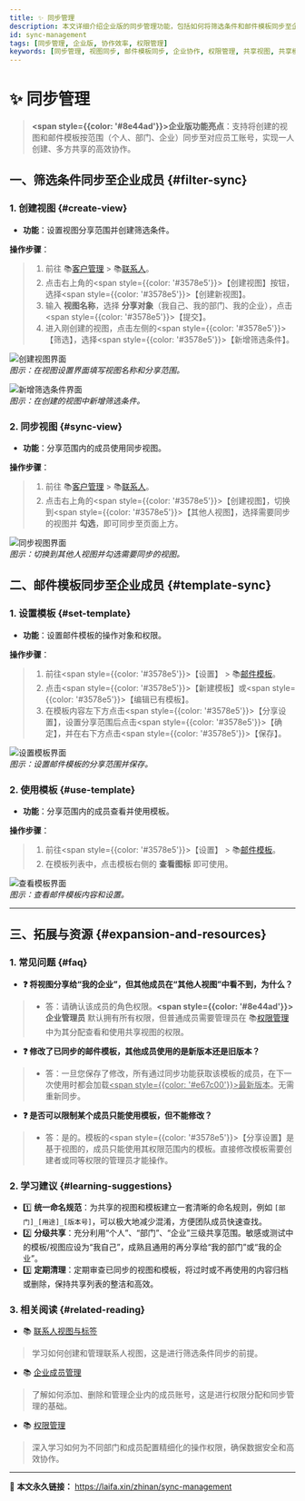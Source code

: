 ```yaml
---
title: ✨ 同步管理
description: 本文详细介绍企业版的同步管理功能，包括如何将筛选条件和邮件模板同步至企业成员，实现视图和模板的高效共享。通过清晰的操作步骤，帮助企业实现一人创建、多方共享，提升协作效率。
id: sync-management
tags: [同步管理, 企业版, 协作效率, 权限管理]
keywords: [同步管理, 视图同步, 邮件模板同步, 企业协作, 权限管理, 共享视图, 共享模板]
---
```


# ✨ 同步管理

> **<span style={{color: '#8e44ad'}}>**企业版功能亮点**</span>**：支持将创建的视图和邮件模板按范围（个人、部门、企业）同步至对应员工账号，实现一人创建、多方共享的高效协作。

## 一、筛选条件同步至企业成员 {#filter-sync}

### 1. 创建视图 {#create-view}
- **功能**：设置视图分享范围并创建筛选条件。

**操作步骤**：
> 1. 前往 📚[客户管理](./customer-management) > 📚[联系人](./manage-contacts)。
> 2. 点击右上角的<span style={{color: '#3578e5'}}>【创建视图】</span>按钮，选择<span style={{color: '#3578e5'}}>【创建新视图】</span>。
> 3. 输入 **视图名称**，选择 **分享对象**（我自己、我的部门、我的企业），点击<span style={{color: '#3578e5'}}>【提交】</span>。
> 4. 进入刚创建的视图，点击左侧的<span style={{color: '#3578e5'}}>【筛选】</span>，选择<span style={{color: '#3578e5'}}>【新增筛选条件】</span>。

![创建视图界面](https://cos.files.maozhishi.com/data/web/web-files/img/1733399015507.png)  
_图示：在视图设置界面填写视图名称和分享范围。_

![新增筛选条件界面](https://cos.files.maozhishi.com/data/web/web-files/img/1733399015508.png)  
_图示：在创建的视图中新增筛选条件。_

### 2. 同步视图 {#sync-view}
- **功能**：分享范围内的成员使用同步视图。

**操作步骤**：
> 1. 前往 📚[客户管理](./customer-management) > 📚[联系人](./manage-contacts)。
> 2. 点击右上角的<span style={{color: '#3578e5'}}>【创建视图】</span>，切换到<span style={{color: '#3578e5'}}>【其他人视图】</span>，选择需要同步的视图并 **勾选**，即可同步至页面上方。

![同步视图界面](https://cos.files.maozhishi.com/data/web/web-files/img/1733399015516.png)  
_图示：切换到其他人视图并勾选需要同步的视图。_

## 二、邮件模板同步至企业成员 {#template-sync}

### 1. 设置模板 {#set-template}
- **功能**：设置邮件模板的操作对象和权限。

**操作步骤**：
> 1. 前往<span style={{color: '#3578e5'}}>【设置】</span> > 📚[邮件模板](./email-templates)。
> 2. 点击<span style={{color: '#3578e5'}}>【新建模板】</span>或<span style={{color: '#3578e5'}}>【编辑已有模板】</span>。
> 3. 在模板内容左下方点击<span style={{color: '#3578e5'}}>【分享设置】</span>，设置分享范围后点击<span style={{color: '#3578e5'}}>【确定】</span>，并在右下方点击<span style={{color: '#3578e5'}}>【保存】</span>。

![设置模板界面](https://cos.files.maozhishi.com/data/web/web-files/img/1733399015517.png)  
_图示：设置邮件模板的分享范围并保存。_

### 2. 使用模板 {#use-template}
- **功能**：分享范围内的成员查看并使用模板。

**操作步骤**：
> 1. 前往<span style={{color: '#3578e5'}}>【设置】</span> > 📚[邮件模板](./email-templates)。
> 2. 在模板列表中，点击模板右侧的 **查看图标** 即可使用。

![查看模板界面](https://cos.files.maozhishi.com/data/web/web-files/img/1733399015521.png)  
_图示：查看邮件模板内容和设置。_

---

## 三、拓展与资源 {#expansion-and-resources}

### 1. 常见问题 {#faq}

- **❓ 将视图分享给“我的企业”，但其他成员在“其他人视图”中看不到，为什么？**
> - 答：请确认该成员的角色权限。**<span style={{color: '#8e44ad'}}>**企业管理员**</span>** 默认拥有所有权限，但普通成员需要管理员在 📚[权限管理](./permissions-management) 中为其分配查看和使用共享视图的权限。

- **❓ 修改了已同步的邮件模板，其他成员使用的是新版本还是旧版本？**
> - 答：一旦您保存了修改，所有通过同步功能获取该模板的成员，在下一次使用时都会加载<u><span style={{color: '#e67c00'}}>最新版本</span></u>。无需重新同步。

- **❓ 是否可以限制某个成员只能使用模板，但不能修改？**
> - 答：是的。模板的<span style={{color: '#3578e5'}}>【分享设置】</span>是基于视图的，成员只能使用其权限范围内的模板。直接修改模板需要创建者或同等权限的管理员才能操作。

### 2. 学习建议 {#learning-suggestions}

- 1️⃣ **统一命名规范**：为共享的视图和模板建立一套清晰的命名规则，例如 `[部门]_[用途]_[版本号]`，可以极大地减少混淆，方便团队成员快速查找。
- 2️⃣ **分级共享**：充分利用“个人”、“部门”、“企业”三级共享范围。敏感或测试中的模板/视图应设为“我自己”，成熟且通用的再分享给“我的部门”或“我的企业”。
- 3️⃣ **定期清理**：定期审查已同步的视图和模板，将过时或不再使用的内容归档或删除，保持共享列表的整洁和高效。

### 3. 相关阅读 {#related-reading}

- 📚 [联系人视图与标签](./contacts-tags-views)
> 学习如何创建和管理联系人视图，这是进行筛选条件同步的前提。

- 📚 [企业成员管理](./member-management)
> 了解如何添加、删除和管理企业内的成员账号，这是进行权限分配和同步管理的基础。

- 📚 [权限管理](./permissions-management)
> 深入学习如何为不同部门和成员配置精细化的操作权限，确保数据安全和高效协作。

---

🔗 **本文永久链接：** https://laifa.xin/zhinan/sync-management